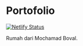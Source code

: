 # Portofolio

[![Netlify Status](https://api.netlify.com/api/v1/badges/2d1a1442-e06c-4c5b-8621-ebaa3dd63714/deploy-status)](https://app.netlify.com/sites/mochboval/deploys)

Rumah dari Mochamad Boval.